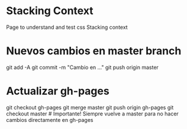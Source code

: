 # Stacking Context
Page to understand and test css Stacking context

# Nuevos cambios en master branch
git add -A
git commit -m "Cambio en ..."
git push origin master

# Actualizar gh-pages
git checkout gh-pages
git merge master
git push origin gh-pages
git checkout master # Importante! Siempre vuelve a master para no hacer cambios directamente en gh-pages

